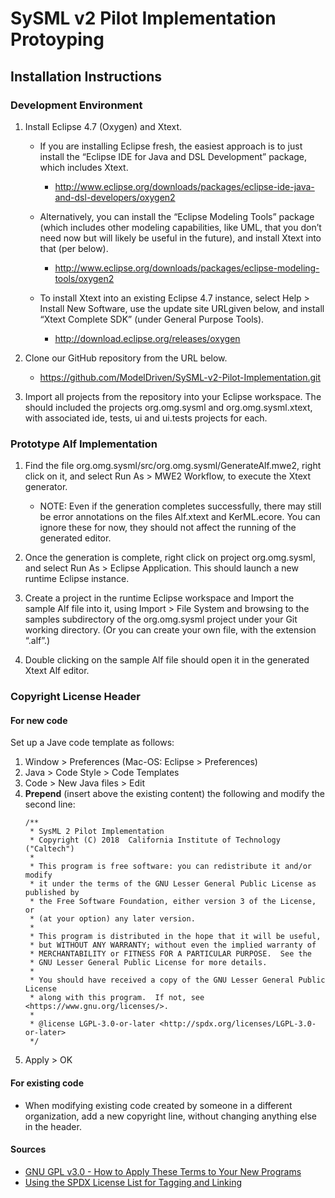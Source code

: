# SySML v2 Pilot Implementation Protoyping

## Installation Instructions

### Development Environment

1. Install Eclipse 4.7 (Oxygen) and Xtext.
   * If you are installing Eclipse fresh, the easiest approach is to just install the “Eclipse IDE for Java and DSL Development” package, which includes Xtext.
      * http://www.eclipse.org/downloads/packages/eclipse-ide-java-and-dsl-developers/oxygen2
      
   * Alternatively, you can install the “Eclipse Modeling Tools” package (which includes other modeling capabilities, like UML, that you don’t need now but will likely be useful in the future), and install Xtext into that (per below).
      * http://www.eclipse.org/downloads/packages/eclipse-modeling-tools/oxygen2
      
   * To install Xtext into an existing Eclipse 4.7 instance, select Help > Install New Software, use the update site URLgiven below, and install “Xtext Complete SDK” (under General Purpose Tools).
      * http://download.eclipse.org/releases/oxygen

2. Clone our GitHub repository from the URL below.
   * https://github.com/ModelDriven/SySML-v2-Pilot-Implementation.git

3. Import all projects from the repository into your Eclipse workspace. The should included the projects org.omg.sysml and org.omg.sysml.xtext,
with associated ide, tests, ui and ui.tests projects for each.

### Prototype Alf Implementation

1. Find the file org.omg.sysml/src/org.omg.sysml/GenerateAlf.mwe2, right click on it, and select Run As > MWE2 Workflow, to execute the Xtext generator.
   * NOTE: Even if the generation completes successfully, there may still be error annotations on the files Alf.xtext and KerML.ecore. You can ignore these for now, they should not affect the running of the generated editor.

2. Once the generation is complete, right click on project org.omg.sysml, and select Run As > Eclipse Application. This should launch a new runtime Eclipse instance.

3. Create a project in the runtime Eclipse workspace and Import the sample Alf file into it, using Import > File System and browsing to the samples subdirectory of the org.omg.sysml project under your Git working directory. 
(Or you can create your own file, with the extension “.alf”.)

4. Double clicking on the sample Alf file should open it in the generated Xtext Alf editor.
 
### Copyright License Header

#### For new code
Set up a Jave code template as follows:
1. Window > Preferences (Mac-OS: Eclipse > Preferences)
2. Java > Code Style > Code Templates
3. Code > New Java files > Edit
4. **Prepend** (insert above the existing content) the following and modify the second line:
    ```
    /**
     * SysML 2 Pilot Implementation
     * Copyright (C) 2018  California Institute of Technology ("Caltech")
     *
     * This program is free software: you can redistribute it and/or modify
     * it under the terms of the GNU Lesser General Public License as published by
     * the Free Software Foundation, either version 3 of the License, or
     * (at your option) any later version.
     *
     * This program is distributed in the hope that it will be useful,
     * but WITHOUT ANY WARRANTY; without even the implied warranty of
     * MERCHANTABILITY or FITNESS FOR A PARTICULAR PURPOSE.  See the
     * GNU Lesser General Public License for more details.
     *
     * You should have received a copy of the GNU Lesser General Public License
     * along with this program.  If not, see <https://www.gnu.org/licenses/>.
     *
     * @license LGPL-3.0-or-later <http://spdx.org/licenses/LGPL-3.0-or-later>
     */
    ```
5. Apply > OK

#### For existing code
* When modifying existing code created by someone in a different organization, add a new copyright line, without changing anything else in the header.

#### Sources
* [GNU GPL v3.0 - How to Apply These Terms to Your New Programs](https://www.gnu.org/licenses/gpl-3.0.en.html)
* [Using the SPDX License List for Tagging and Linking](https://hakre.wordpress.com/2012/07/25/using-the-spdx-license-list-for-tagging-and-linking/)
